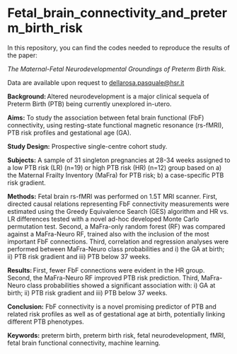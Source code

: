 # Fetal_brain_connectivity_and_preterm_birth_risk

In this repository, you can find the codes needed to reproduce the results of the paper:

*The Maternal-Fetal Neurodevelopmental Groundings of Preterm Birth Risk*. 

Data are available upon request to dellarosa.pasquale@hsr.it


**Background:** Altered neurodevelopment is a major clinical sequela of Preterm Birth (PTB) being currently unexplored in-utero.  

**Aims:** To study the association between fetal brain functional (FbF) connectivity, using resting-state functional magnetic resonance (rs-fMRI), PTB risk profiles and gestational age (GA). 

**Study Design:** Prospective single-centre cohort study.  

**Subjects:** A sample of 31 singleton pregnancies at 28-34 weeks assigned to a low PTB risk (LR) (n=19) or high PTB risk (HR) (n=12) group based on a) the Maternal Frailty Inventory (MaFra) for PTB risk; b) a case-specific PTB risk gradient. 

**Methods:** Fetal brain rs-fMRI was performed on 1.5T MRI scanner. First, directed causal relations representing FbF connectivity measurements were estimated using the Greedy Equivalence Search (GES) algorithm and HR vs. LR differences tested with a novel ad-hoc developed Monte Carlo permutation test. Second, a MaFra-only random forest (RF) was compared against a MaFra-Neuro RF, trained also with the inclusion of the most important FbF connections. Third, correlation and regression analyses were performed between MaFra-Neuro class probabilities and i) the GA at birth; ii) PTB risk gradient and iii) PTB below 37 weeks.   

**Results:** First, fewer FbF connections were evident in the HR group. Second, the MaFra-Neuro RF improved PTB risk prediction. Third, MaFra-Neuro class probabilities showed a significant association with: i) GA at birth; ii) PTB risk gradient and iii) PTB below 37 weeks. 

**Conclusion:** FbF connectivity is a novel promising predictor of PTB and related risk profiles as well as of gestational age at birth, potentially linking different PTB phenotypes. 
 

**Keywords:** preterm birth, preterm birth risk, fetal neurodevelopment, fMRI, fetal brain functional connectivity, machine learning. 

 